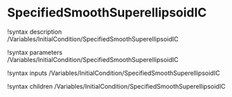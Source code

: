 <!-- MOOSE Documentation Stub: Remove this when content is added. -->

# SpecifiedSmoothSuperellipsoidIC
!syntax description /Variables/InitialCondition/SpecifiedSmoothSuperellipsoidIC

!syntax parameters /Variables/InitialCondition/SpecifiedSmoothSuperellipsoidIC

!syntax inputs /Variables/InitialCondition/SpecifiedSmoothSuperellipsoidIC

!syntax children /Variables/InitialCondition/SpecifiedSmoothSuperellipsoidIC
